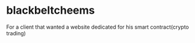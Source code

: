 # blackbeltcheems

For a client that wanted a website dedicated for his smart contract(crypto trading)
